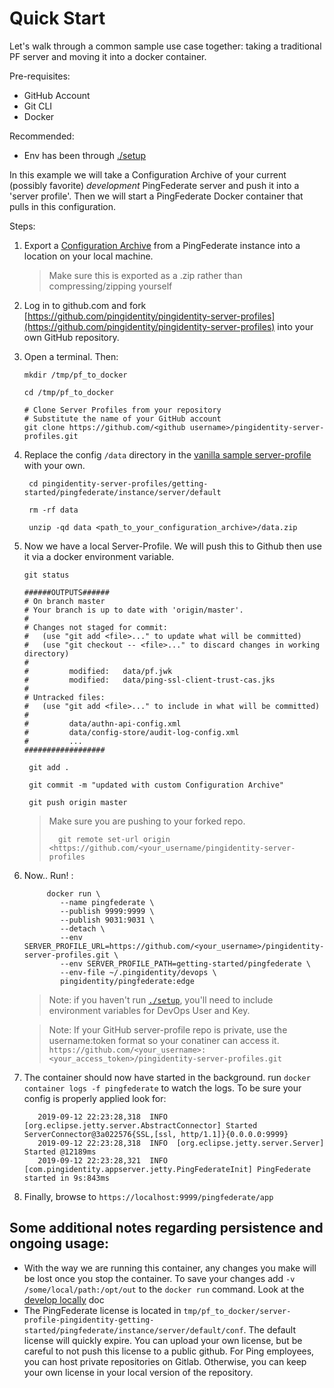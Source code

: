 # Quick Start

Let's walk through a common sample use case together: taking a traditional PF server and moving it into a docker container.

Pre-requisites:

* GitHub Account
* Git CLI
* Docker

Recommended: 
* Env has been through [./setup](https://pingidentity-devops.gitbook.io/devops/examples/quickstart#setup-you-environment-for-ping-identity-devops-projects)

In this example we will take a Configuration Archive of your current \(possibly favorite\) _development_ PingFederate server and push it into a 'server profile'. Then we will start a PingFederate Docker container that pulls in this configuration.

Steps:

1. Export a [Configuration Archive](https://support.pingidentity.com/s/document-item?bundleId=pingfederate-84&topicId=adminGuide%2Fpf_c_configurationArchive.html) from a PingFederate instance into a location on your local machine.

   > Make sure this is exported as a .zip rather than compressing/zipping yourself

2. Log in to github.com and fork [https://github.com/pingidentity/pingidentity-server-profiles](https://github.com/pingidentity/pingidentity-server-profiles) into your own GitHub repository.
3. Open a terminal. Then:

   ```shell
   mkdir /tmp/pf_to_docker

   cd /tmp/pf_to_docker

   # Clone Server Profiles from your repository
   # Substitute the name of your GitHub account
   git clone https://github.com/<github username>/pingidentity-server-profiles.git
   ```

4. Replace the config `/data` directory in the [vanilla sample server-profile](https://github.com/pingidentity/pingidentity-server-profiles/tree/master/getting-started) with your own. 

   ```text
    cd pingidentity-server-profiles/getting-started/pingfederate/instance/server/default

    rm -rf data

    unzip -qd data <path_to_your_configuration_archive>/data.zip
   ```

5. Now we have a local Server-Profile. We will push this to Github then use it via a docker environment variable. 

   ```text
   git status

   ######OUTPUTS######
   # On branch master
   # Your branch is up to date with 'origin/master'.
   # 
   # Changes not staged for commit:
   #   (use "git add <file>..." to update what will be committed)
   #   (use "git checkout -- <file>..." to discard changes in working directory)
   # 
   #         modified:   data/pf.jwk
   #         modified:   data/ping-ssl-client-trust-cas.jks
   # 
   # Untracked files:
   #   (use "git add <file>..." to include in what will be committed)
   # 
   #         data/authn-api-config.xml
   #         data/config-store/audit-log-config.xml
   #         ...
   ##################
   ```

   ```text
    git add .

    git commit -m "updated with custom Configuration Archive"

    git push origin master
   ```
    > Make sure you are pushing to your forked repo.
    >```
    >   git remote set-url origin <https://github.com/<your_username/pingidentity-server-profiles
    >```

6. Now.. Run! :

   ```text
        docker run \
           --name pingfederate \
           --publish 9999:9999 \
           --publish 9031:9031 \
           --detach \
           --env SERVER_PROFILE_URL=https://github.com/<your_username>/pingidentity-server-profiles.git \
           --env SERVER_PROFILE_PATH=getting-started/pingfederate \
           --env-file ~/.pingidentity/devops \
           pingidentity/pingfederate:edge
   ```
   > Note: if you haven't run [`./setup`](https://pingidentity-devops.gitbook.io/devops/examples/quickstart#setup-you-environment-for-ping-identity-devops-projects), you'll need to include environment variables for DevOps User and Key.

   > Note: If your GitHub server-profile repo is private, use the username:token format so your conatiner can access it.
   > `https://github.com/<your_username>:<your_access_token>/pingidentity-server-profiles.git`
   >

7. The container should now have started in the background. run `docker container logs -f pingfederate` to watch the logs. To be sure your config is properly applied look for:

   ```text
      2019-09-12 22:23:28,318  INFO  [org.eclipse.jetty.server.AbstractConnector] Started ServerConnector@3a022576{SSL,[ssl, http/1.1]}{0.0.0.0:9999}
      2019-09-12 22:23:28,318  INFO  [org.eclipse.jetty.server.Server] Started @12189ms
      2019-09-12 22:23:28,321  INFO  [com.pingidentity.appserver.jetty.PingFederateInit] PingFederate started in 9s:843ms
   ```

8. Finally, browse to `https://localhost:9999/pingfederate/app`

## Some additional notes regarding persistence and ongoing usage:

* With the way we are running this container, any changes you make will be lost once you stop the container. To save your changes add `-v /some/local/path:/opt/out` to the `docker run` command. Look at the [develop locally](./local-workspace.md) doc
* The PingFederate license is located in `tmp/pf_to_docker/server-profile-pingidentity-getting-started/pingfederate/instance/server/default/conf`. The default license will quickly expire. You can upload your own license, but be careful to not push this license to a public github. For Ping employees, you can host private repositories on Gitlab. Otherwise, you can keep your own license in your local version of the repository.

